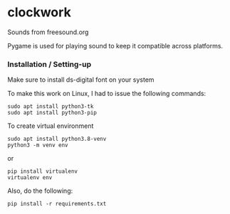 # clockwork

Sounds from freesound.org

Pygame is used for playing sound to keep it compatible across platforms.

### Installation / Setting-up

Make sure to install ds-digital font on your system

To make this work on Linux, I had to issue the following commands:

```
sudo apt install python3-tk
sudo apt install python3-pip
```

To create virtual environment
```
sudo apt install python3.8-venv
python3 -m venv env
```
or
```
pip install virtualenv
virtualenv env
```
Also, do the following:
```
pip install -r requirements.txt
```
